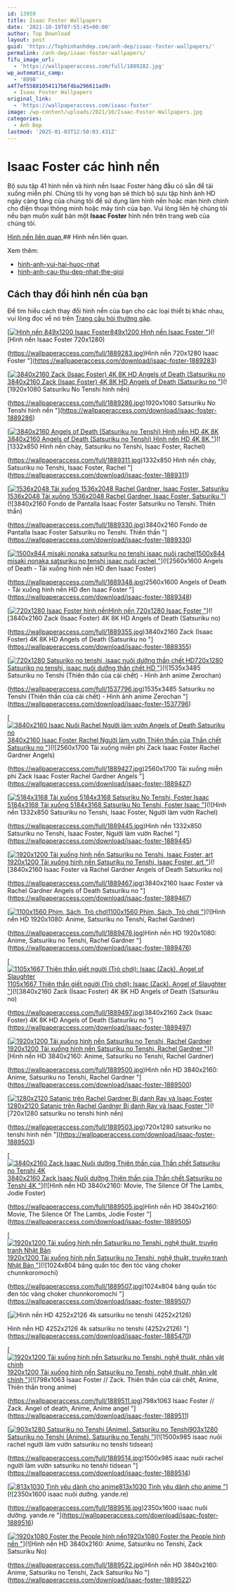 ```yaml
---
id: 13959
title: Isaac Foster Wallpapers
date: '2021-10-19T07:55:45+00:00'
author: Top Download
layout: post
guid: 'https://Tophinhanhdep.com/anh-dep/isaac-foster-wallpapers/'
permalink: /anh-dep/isaac-foster-wallpapers/
fifu_image_url:
  - 'https://wallpaperaccess.com/full/1889282.jpg'
wp_automatic_camp:
  - '8098'
a4f7ef55881054117b6f4ba296611ad9:
  - Isaac Foster Wallpapers
original_link:
  - 'https://wallpaperaccess.com/isaac-foster'
image: /wp-content/uploads/2021/10/Isaac-Foster-Wallpapers.jpg
categories:
  - Ảnh Đẹp
lastmod: '2025-01-03T12:50:03.431Z'
---
```

# Isaac Foster các hình nền

Bộ sưu tập 41 hình nền và hình nền Isaac Foster hàng đầu có sẵn để tải xuống miễn phí. Chúng tôi hy vọng bạn sẽ thích bộ sưu tập hình ảnh HD ngày càng tăng của chúng tôi để sử dụng làm hình nền hoặc màn hình chính cho điện thoại thông minh hoặc máy tính của bạn. Vui lòng liên hệ chúng tôi nếu bạn muốn xuất bản một **Isaac Foster** hình nền trên trang web của chúng tôi.

[Hình nền liên quan ](#related) ## Hình nền liên quan.

   
 Xem thêm:

   
- [hinh-anh-vui-hai-huoc-nhat](https://tophinhanhdep.com/anh-hai-huoc/hinh-anh-vui-hai-huoc-nhat/)
- [hinh-anh-cau-thu-dep-nhat-the-gioi](https://tophinhanhdep.com/anh-dep/hinh-anh-cau-thu-dep-nhat-the-gioi/)

## Cách thay đổi hình nền của bạn

Để tìm hiểu cách thay đổi hình nền của bạn cho các loại thiết bị khác nhau, vui lòng đọc về nó trên [Trang câu hỏi thường gặp](https://tophinhanhdep.com/faq/).

  
[[![Hình nền 849x1200 Isaac Foster](https://wallpaperaccess.com/full/1889282.jpg)849x1200 Hình nền Isaac Foster "](https://wallpaperaccess.com/download/isaac-foster-1889282)](![Hình nền Isaac Foster 720x1280)

(https://wallpaperaccess.com/full/1889283.jpg)Hình nền 720x1280 Isaac Foster "](https://wallpaperaccess.com/download/isaac-foster-1889283)

[[![3840x2160 Zack (Isaac Foster) 4K 8K HD Angels of Death (Satsuriku no](https://wallpaperaccess.com/full/1537922.jpg)3840x2160 Zack (Isaac Foster) 4K 8K HD Angels of Death (Satsuriku no "](https://wallpaperaccess.com/download/isaac-foster-1537922)](![1920x1080 Satsuriku No Tenshi hình nền)

(https://wallpaperaccess.com/full/1889286.jpg)1920x1080 Satsuriku No Tenshi hình nền "](https://wallpaperaccess.com/download/isaac-foster-1889286)

[[![3840x2160 Angels of Death (Satsuriku no Tenshi) Hình nền HD 4K 8K](https://wallpaperaccess.com/full/1889289.jpg)3840x2160 Angels of Death (Satsuriku no Tenshi) Hình nền HD 4K 8K "](https://wallpaperaccess.com/download/isaac-foster-1889289)](![1332x850 Hình nền cháy, Satsuriku no Tenshi, Isaac Foster, Rachel)

(https://wallpaperaccess.com/full/1889311.jpg)1332x850 Hình nền cháy, Satsuriku no Tenshi, Isaac Foster, Rachel "](https://wallpaperaccess.com/download/isaac-foster-1889311)

[[![1536x2048 Tải xuống 1536x2048 Rachel Gardner, Isaac Foster, Satsuriku](https://wallpaperaccess.com/full/1889325.jpg)1536x2048 Tải xuống 1536x2048 Rachel Gardner, Isaac Foster, Satsuriku "](https://wallpaperaccess.com/download/isaac-foster-1889325)](![3840x2160 Fondo de Pantalla Isaac Foster Satsuriku no Tenshi.  Thiên thần)

(https://wallpaperaccess.com/full/1889330.jpg)3840x2160 Fondo de Pantalla Isaac Foster Satsuriku no Tenshi. Thiên thần "](https://wallpaperaccess.com/download/isaac-foster-1889330)

[[![1500x844 misaki nonaka satsuriku no tenshi isaac nuôi rachel](https://wallpaperaccess.com/full/1889336.jpg)1500x844 misaki nonaka satsuriku no tenshi isaac nuôi rachel "](https://wallpaperaccess.com/download/isaac-foster-1889336)](![2560x1600 Angels of Death - Tải xuống hình nền HD đen Isaac Foster)

(https://wallpaperaccess.com/full/1889348.jpg)2560x1600 Angels of Death - Tải xuống hình nền HD đen Isaac Foster "](https://wallpaperaccess.com/download/isaac-foster-1889348)

[[![720x1280 Isaac Foster hình nền](https://wallpaperaccess.com/full/1889354.jpg)Hình nền 720x1280 Isaac Foster "](https://wallpaperaccess.com/download/isaac-foster-1889354)](![3840x2160 Zack (Isaac Foster) 4K 8K HD Angels of Death (Satsuriku no)

(https://wallpaperaccess.com/full/1889355.jpg)3840x2160 Zack (Isaac Foster) 4K 8K HD Angels of Death (Satsuriku no "](https://wallpaperaccess.com/download/isaac-foster-1889355)

[[![720x1280 Satsuriko no tenshi, isaac nuôi dưỡng thần chết HD](https://wallpaperaccess.com/full/1889396.jpg)720x1280 Satsuriko no tenshi, isaac nuôi dưỡng thần chết HD "](https://wallpaperaccess.com/download/isaac-foster-1889396)](![1535x3485 Satsuriku no Tenshi (Thiên thần của cái chết) - Hình ảnh anime Zerochan)

(https://wallpaperaccess.com/full/1537796.jpg)1535x3485 Satsuriku no Tenshi (Thiên thần của cái chết) - Hình ảnh anime Zerochan "](https://wallpaperaccess.com/download/isaac-foster-1537796)

 [[![3840x2160 Isaac Nuôi Rachel Người làm vườn Angels of Death Satsuriku no](https://wallpaperaccess.com/full/1889400.jpg)3840x2160 Isaac Foster Rachel Người làm vườn Thiên thần của Thần chết Satsuriku no "](https://wallpaperaccess.com/download/isaac-foster-1889400)](![2560x1700 Tải xuống miễn phí Zack Isaac Foster Rachel Gardner Angels)

(https://wallpaperaccess.com/full/1889427.jpg)2560x1700 Tải xuống miễn phí Zack Isaac Foster Rachel Gardner Angels "](https://wallpaperaccess.com/download/isaac-foster-1889427)

[[![5184x3168 Tải xuống 5184x3168 Satsuriku No Tenshi, Foster Isaac](https://wallpaperaccess.com/full/1889433.jpg)5184x3168 Tải xuống 5184x3168 Satsuriku No Tenshi, Foster Isaac "](https://wallpaperaccess.com/download/isaac-foster-1889433)](![Hình nền 1332x850 Satsuriku no Tenshi, Isaac Foster, Người làm vườn Rachel)

(https://wallpaperaccess.com/full/1889445.jpg)Hình nền 1332x850 Satsuriku no Tenshi, Isaac Foster, Người làm vườn Rachel "](https://wallpaperaccess.com/download/isaac-foster-1889445)

[[![1920x1200 Tải xuống hình nền Satsuriku no Tenshi, Isaac Foster, art](https://wallpaperaccess.com/full/1889464.jpg)1920x1200 Tải xuống hình nền Satsuriku no Tenshi, Isaac Foster, art "](https://wallpaperaccess.com/download/isaac-foster-1889464)](![3840x2160 Isaac Foster và Rachel Gardner Angels of Death Satsuriku no)

(https://wallpaperaccess.com/full/1889467.jpg)3840x2160 Isaac Foster và Rachel Gardner Angels of Death Satsuriku no "](https://wallpaperaccess.com/download/isaac-foster-1889467)

[[![1100x1560 Phim, Sách, Trò chơi](https://wallpaperaccess.com/full/1889475.jpg)1100x1560 Phim, Sách, Trò chơi "](https://wallpaperaccess.com/download/isaac-foster-1889475)](![Hình nền HD 1920x1080: Anime, Satsuriku no Tenshi, Rachel Gardner)

(https://wallpaperaccess.com/full/1889476.jpg)Hình nền HD 1920x1080: Anime, Satsuriku no Tenshi, Rachel Gardner "](https://wallpaperaccess.com/download/isaac-foster-1889476)

[[![1105x1667 Thiên thần giết người (Trò chơi): Isaac (Zack).  Angel of Slaughter](https://wallpaperaccess.com/full/1889496.jpg)1105x1667 Thiên thần giết người (Trò chơi): Isaac (Zack). Angel of Slaughter "](https://wallpaperaccess.com/download/isaac-foster-1889496)](![3840x2160 Zack (Isaac Foster) 4K 8K HD Angels of Death (Satsuriku no)

(https://wallpaperaccess.com/full/1889497.jpg)3840x2160 Zack (Isaac Foster) 4K 8K HD Angels of Death (Satsuriku no "](https://wallpaperaccess.com/download/isaac-foster-1889497)

[[![1920x1200 Tải xuống hình nền Satsuriku no Tenshi, Rachel Gardner](https://wallpaperaccess.com/full/1889499.png)1920x1200 Tải xuống hình nền Satsuriku no Tenshi, Rachel Gardner "](https://wallpaperaccess.com/download/isaac-foster-1889499)](![Hình nền HD 3840x2160: Anime, Satsuriku no Tenshi, Rachel Gardner)

(https://wallpaperaccess.com/full/1889500.jpg)Hình nền HD 3840x2160: Anime, Satsuriku no Tenshi, Rachel Gardner "](https://wallpaperaccess.com/download/isaac-foster-1889500)

[[![1280x2120 Satanic trên Rachel Gardner Bí danh Ray và Isaac Foster](https://wallpaperaccess.com/full/1889502.jpg)1280x2120 Satanic trên Rachel Gardner Bí danh Ray và Isaac Foster "](https://wallpaperaccess.com/download/isaac-foster-1889502)](![720x1280 satsuriku no tenshi hình nền)

(https://wallpaperaccess.com/full/1889503.jpg)720x1280 satsuriku no tenshi hình nền "](https://wallpaperaccess.com/download/isaac-foster-1889503)

[[![3840x2160 Zack Isaac Nuôi dưỡng Thiên thần của Thần chết Satsuriku no Tenshi 4K](https://wallpaperaccess.com/full/1889504.jpg)3840x2160 Zack Isaac Nuôi dưỡng Thiên thần của Thần chết Satsuriku no Tenshi 4K "](https://wallpaperaccess.com/download/isaac-foster-1889504)](![Hình nền HD 3840x2160: Movie, The Silence Of The Lambs, Jodie Foster)

(https://wallpaperaccess.com/full/1889505.jpg)Hình nền HD 3840x2160: Movie, The Silence Of The Lambs, Jodie Foster "](https://wallpaperaccess.com/download/isaac-foster-1889505)

[[![1920x1200 Tải xuống hình nền Satsuriku no Tenshi, nghệ thuật, truyện tranh Nhật Bản](https://wallpaperaccess.com/full/1889506.png)1920x1200 Tải xuống hình nền Satsuriku no Tenshi, nghệ thuật, truyện tranh Nhật Bản "](https://wallpaperaccess.com/download/isaac-foster-1889506)](![1024x804 băng quấn tóc đen tóc vàng choker chunnkoromochi)

(https://wallpaperaccess.com/full/1889507.jpg)1024x804 băng quấn tóc đen tóc vàng choker chunnkoromochi "](https://wallpaperaccess.com/download/isaac-foster-1889507)

[![Hình nền HD 4252x2126 4k satsuriku no tenshi (4252x2126)](https://wallpaperaccess.com/full/1885470.jpg)

Hình nền HD 4252x2126 4k satsuriku no tenshi (4252x2126) "](https://wallpaperaccess.com/download/isaac-foster-1885470)

[[![1920x1200 Tải xuống hình nền Satsuriku no Tenshi, nghệ thuật, nhân vật chính](https://wallpaperaccess.com/full/1889510.png)1920x1200 Tải xuống hình nền Satsuriku no Tenshi, nghệ thuật, nhân vật chính "](https://wallpaperaccess.com/download/isaac-foster-1889510)](![798x1063 Isaac Foster // Zack.  Thiên thần của cái chết, Anime, Thiên thần trong anime)

(https://wallpaperaccess.com/full/1889511.jpg)798x1063 Isaac Foster // Zack. Angel of death, Anime, Anime angel "](https://wallpaperaccess.com/download/isaac-foster-1889511)

[[![903x1280 Satsuriku no Tenshi (Anime).  Satsuriku no Tenshi](https://wallpaperaccess.com/full/1889513.jpg)903x1280 Satsuriku no Tenshi (Anime). Satsuriku no Tenshi "](https://wallpaperaccess.com/download/isaac-foster-1889513)](![1500x985 isaac nuôi rachel người làm vườn satsuriku no tenshi tidsean)

(https://wallpaperaccess.com/full/1889514.jpg)1500x985 isaac nuôi rachel người làm vườn satsuriku no tenshi tidsean "](https://wallpaperaccess.com/download/isaac-foster-1889514)

[[![813x1030 Tình yêu dành cho anime](https://wallpaperaccess.com/full/1889515.png)813x1030 Tình yêu dành cho anime "](https://wallpaperaccess.com/download/isaac-foster-1889515)](![2350x1600 isaac nuôi dưỡng.  yande.re)

(https://wallpaperaccess.com/full/1889516.jpg)2350x1600 isaac nuôi dưỡng. yande.re "](https://wallpaperaccess.com/download/isaac-foster-1889516)

[[![1920x1080 Foster the People hình nền](https://wallpaperaccess.com/full/1889518.jpg)1920x1080 Foster the People hình nền "](https://wallpaperaccess.com/download/isaac-foster-1889518)](![Hình nền HD 3840x2160: Anime, Satsuriku no Tenshi, Zack Satsuriku No)

(https://wallpaperaccess.com/full/1889522.jpg)Hình nền HD 3840x2160: Anime, Satsuriku no Tenshi, Zack Satsuriku No "](https://wallpaperaccess.com/download/isaac-foster-1889522)
